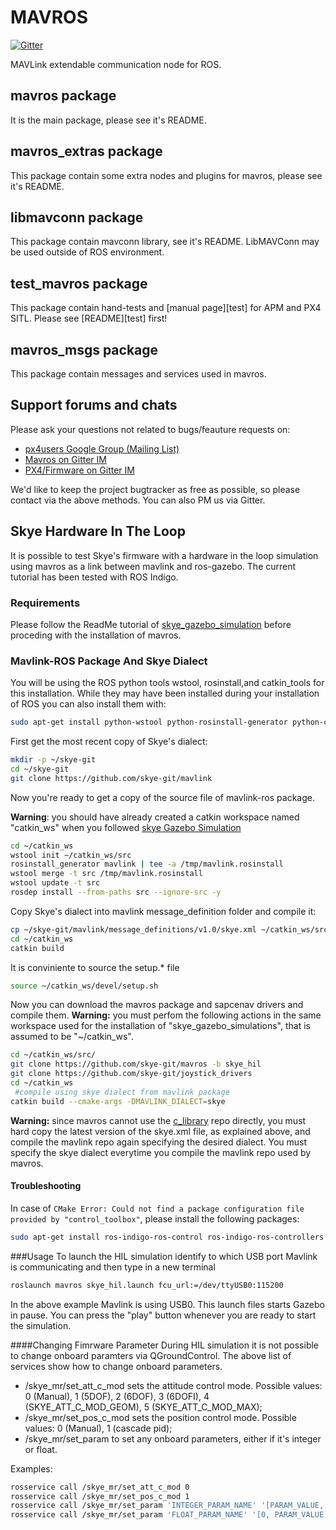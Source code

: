MAVROS
======

[![Gitter](https://badges.gitter.im/Join%20Chat.svg)](https://gitter.im/mavlink/mavros?utm_source=badge&utm_medium=badge&utm_campaign=pr-badge&utm_content=badge)

MAVLink extendable communication node for ROS.


mavros package
--------------

It is the main package, please see it's README.


mavros\_extras package
----------------------

This package contain some extra nodes and plugins for mavros, please see it's README.


libmavconn package
------------------

This package contain mavconn library, see it's README.
LibMAVConn may be used outside of ROS environment.


test\_mavros package
--------------------

This package contain hand-tests and [manual page][test] for APM and PX4 SITL.
Please see [README][test] first!


mavros\_msgs package
--------------------

This package contain messages and services used in mavros.


Support forums and chats
------------------------

Please ask your questions not related to bugs/feauture requests on:

- [px4users Google Group (Mailing List) ](https://groups.google.com/forum/#!forum/px4users)
- [Mavros on Gitter IM](https://gitter.im/mavlink/mavros)
- [PX4/Firmware on Gitter IM](https://gitter.im/PX4/Firmware)

We'd like to keep the project bugtracker as free as possible, so please contact via the above methods. You can also PM us via Gitter.


## Skye Hardware In The Loop
It is possible to test Skye's firmware with a hardware in the loop simulation using mavros as a link between mavlink and ros-gazebo. The current tutorial has been tested with ROS Indigo.

### Requirements
Please follow the ReadMe tutorial of [skye_gazebo_simulation](https://github.com/skye-git/skye_gazebo_simulation) before proceding with the installation of mavros.

### Mavlink-ROS Package And Skye Dialect
You will be using the ROS python tools wstool, rosinstall,and catkin_tools for this installation. While they may have been installed during your installation of ROS you can also install them with:
```bash 
sudo apt-get install python-wstool python-rosinstall-generator python-catkin-tools
```
First get the most recent copy of Skye's dialect:
```bash
mkdir -p ~/skye-git
cd ~/skye-git
git clone https://github.com/skye-git/mavlink
```
Now you're ready to get a copy of the source file of mavlink-ros package.

**Warning**: you should have already created a catkin workspace named "catkin\_ws" when you followed [skye Gazebo Simulation](https://github.com/skye-git/skye_gazebo_simulation/tree/indigo-devel)
```bash
cd ~/catkin_ws
wstool init ~/catkin_ws/src
rosinstall_generator mavlink | tee -a /tmp/mavlink.rosinstall
wstool merge -t src /tmp/mavlink.rosinstall
wstool update -t src
rosdep install --from-paths src --ignore-src -y
```
Copy Skye's dialect into mavlink message_definition folder and compile it:
```bash
cp ~/skye-git/mavlink/message_definitions/v1.0/skye.xml ~/catkin_ws/src/mavlink/message_definitions/v1.0/skye.xml
cd ~/catkin_ws
catkin build
```
It is conviniente to source the setup.* file
```bash
source ~/catkin_ws/devel/setup.sh
```
Now you can download the mavros package and sapcenav drivers and compile them. 
**Warning:** you must perfom the following actions in the same workspace used for the installation of "skye_gazebo_simulations", that is assumed to be "~/catkin_ws".
```bash
cd ~/catkin_ws/src/
git clone https://github.com/skye-git/mavros -b skye_hil
git clone https://github.com/skye-git/joystick_drivers
cd ~/catkin_ws
 #compile using skye dialect from mavlink package
catkin build --cmake-args -DMAVLINK_DIALECT=skye
```

**Warning:** since mavros cannot use the [c_library](https://github.com/skye-git/c_library) repo directly, you must hard copy the latest version of the skye.xml file, as explained above, and compile the mavlink repo again specifying the desired dialect. You must specify the skye dialect everytime you compile the mavlink repo used by mavros.

#### Troubleshooting
In case of `CMake Error: Could not find a package configuration file provided by "control_toolbox"`, please install the following packages:
```bash
sudo apt-get install ros-indigo-ros-control ros-indigo-ros-controllers
```

###Usage
To launch the HIL simulation identify to which USB port Mavlink is communicating and then type in a new terminal
```bash
roslaunch mavros skye_hil.launch fcu_url:=/dev/ttyUSB0:115200
```
In the above example Mavlink is using USB0. This launch files starts Gazebo in pause. You can press the "play" button whenever you are ready to start the simulation.

####Changing Fimrware Parameter
During HIL simulation it is not possible to change onboard paramters via QGroundControl. The above list of services show how to change onboard parameters.

  * /skye_mr/set_att_c_mod sets the attitude control mode. Possible values: 0 (Manual), 1 (5DOF), 2 (6DOF), 3 (6DOFI), 4 (SKYE_ATT_C_MOD_GEOM), 5 (SKYE_ATT_C_MOD_MAX);
  * /skye_mr/set_pos_c_mod sets the position control mode. Possible values: 0 (Manual), 1 (cascade pid);
  * /skye_mr/set_param to set any onboard parameters, either if it's integer or float.
  
Examples:

```bash
rosservice call /skye_mr/set_att_c_mod 0
rosservice call /skye_mr/set_pos_c_mod 1
rosservice call /skye_mr/set_param 'INTEGER_PARAM_NAME' '[PARAM_VALUE, 0.0]'
rosservice call /skye_mr/set_param 'FLOAT_PARAM_NAME' '[0, PARAM_VALUE]'
```


